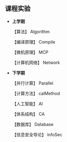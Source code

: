 ## 课程实验
- **上学期**

  【算法】			Algorithm

  【编译原理】		Compile

  【微机原理】		MCP

  【计算机网络】	Network

- **下学期**

  【并行计算】		Parallel

  【计算方法】		calMethod

  【人工智能】		AI

  【体系结构】		CA

  【数据库】		Database

  【信息安全导论】	infoSec
